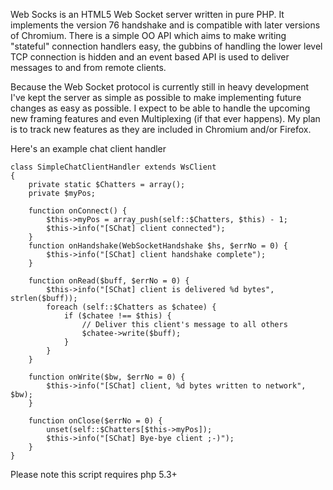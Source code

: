 Web Socks is an HTML5 Web Socket server written in pure PHP.  It implements the version 76 handshake and is compatible with later versions of Chromium.  There is a simple OO API which aims to make writing "stateful" connection handlers easy, the gubbins of handling the lower level TCP connection is hidden and an event based API is used to deliver messages to and from remote clients.

Because the Web Socket protocol is currently still in heavy development I've kept the server as simple as possible to make implementing future changes as easy as possible.  I expect to be able to handle the upcoming new framing features and even Multiplexing (if that ever happens).  My plan is to track new features as they are included in Chromium and/or Firefox.

Here's an example chat client handler

```
class SimpleChatClientHandler extends WsClient
{
    private static $Chatters = array();
    private $myPos;

    function onConnect() {
        $this->myPos = array_push(self::$Chatters, $this) - 1;
        $this->info("[SChat] client connected");
    }
    function onHandshake(WebSocketHandshake $hs, $errNo = 0) {
        $this->info("[SChat] client handshake complete");
    }

    function onRead($buff, $errNo = 0) {
        $this->info("[SChat] client is delivered %d bytes", strlen($buff));
        foreach (self::$Chatters as $chatee) {
            if ($chatee !== $this) {
                // Deliver this client's message to all others
                $chatee->write($buff);
            }
        }
    }

    function onWrite($bw, $errNo = 0) {
        $this->info("[SChat] client, %d bytes written to network", $bw);
    }

    function onClose($errNo = 0) {
        unset(self::$Chatters[$this->myPos]);
        $this->info("[SChat] Bye-bye client ;-)");
    }
}
```

Please note this script requires php 5.3+